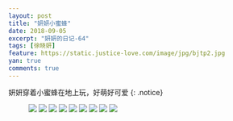 ```yaml
---
layout: post
title: "妍妍小蜜蜂"
date: 2018-09-05
excerpt: "妍妍的日记-64"
tags: [徐晓妍]
feature: https://static.justice-love.com/image/jpg/bjtp2.jpg
yan: true
comments: true
---
```

妍妍穿着小蜜蜂在地上玩，好萌好可爱
{: .notice}
<figure>
    <img src="{{ site.staticUrl }}/yanyan/image/xiaomifeng1.jpg?imageMogr2/auto-orient" />
    <img src="{{ site.staticUrl }}/yanyan/image/xiaomifeng2.jpg?imageMogr2/auto-orient" />
    <img src="{{ site.staticUrl }}/yanyan/image/xiaomifeng3.jpg?imageMogr2/auto-orient" />
    <img src="{{ site.staticUrl }}/yanyan/image/xiaomifeng4.jpg?imageMogr2/auto-orient" />
    <img src="{{ site.staticUrl }}/yanyan/image/xiaomifeng5.jpg?imageMogr2/auto-orient" />
    <img src="{{ site.staticUrl }}/yanyan/image/xiaomifeng6.jpg?imageMogr2/auto-orient" />
    <img src="{{ site.staticUrl }}/yanyan/image/xiaomifeng7.jpg?imageMogr2/auto-orient" />
    <img src="{{ site.staticUrl }}/yanyan/image/xiaomifeng8.jpg?imageMogr2/auto-orient" />
    <img src="{{ site.staticUrl }}/yanyan/image/xiaomifeng9.jpg?imageMogr2/auto-orient" />
</figure>
